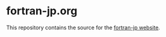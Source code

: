 # fortran-jp.org

This repository contains the source for the [fortran-jp website](http://fortran-jp.org/). 

